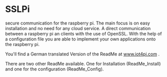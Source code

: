 # SSLPi
secure communication for the raspberry pi.
The main focus is on easy installation and no need for any cloud service.
A direct communication between a raspberry pi an clients with the use of OpenSSL.
With the help of a configuration file you are able to implement your own applications onto the raspberry pi.

You'll find a German translated Version of the ReadMe at www.iot4pi.com .

There are two other ReadMe available. One for Installation (ReadMe_Install)
and one for the configuration (ReadMe_Config). 

